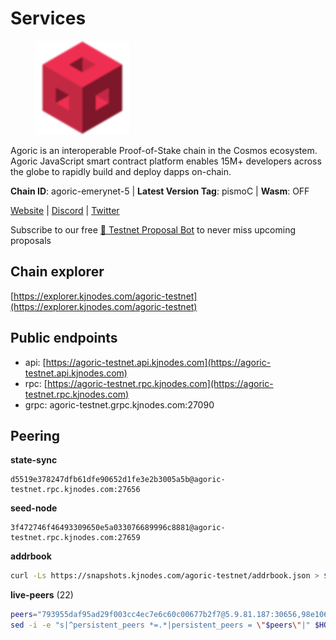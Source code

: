 # Services

<figure><img src="https://raw.githubusercontent.com/kj89/cosmos-images/main/logos/agoric.png" width="150" alt=""><figcaption></figcaption></figure>

Agoric is an interoperable Proof-of-Stake chain in the Cosmos ecosystem.  Agoric JavaScript smart contract platform enables 15M+ developers across the  globe to rapidly build and deploy dapps on-chain.

**Chain ID**: agoric-emerynet-5 | **Latest Version Tag**: pismoC | **Wasm**: OFF

[Website](https://agoric.com) | [Discord](https://discord.com/invite/qDW8DRes4s) | [Twitter](https://twitter.com/agoric)



Subscribe to our free [🤖 Testnet Proposal Bot](https://t.me/kjnodes_testnet_proposal_bot) to never miss upcoming proposals


## Chain explorer
[https://explorer.kjnodes.com/agoric-testnet](https://explorer.kjnodes.com/agoric-testnet)

## Public endpoints

* api: [https://agoric-testnet.api.kjnodes.com](https://agoric-testnet.api.kjnodes.com)
* rpc: [https://agoric-testnet.rpc.kjnodes.com](https://agoric-testnet.rpc.kjnodes.com)
* grpc: agoric-testnet.grpc.kjnodes.com:27090

## Peering

**state-sync**

```text
d5519e378247dfb61dfe90652d1fe3e2b3005a5b@agoric-testnet.rpc.kjnodes.com:27656
```

**seed-node**

```text
3f472746f46493309650e5a033076689996c8881@agoric-testnet.rpc.kjnodes.com:27659
```

**addrbook**
```bash
curl -Ls https://snapshots.kjnodes.com/agoric-testnet/addrbook.json > $HOME/.agoric/config/addrbook.json
```

**live-peers** (22)
```bash
peers="793955daf95ad29f003cc4ec7e6c60c00677b2f7@5.9.81.187:30656,98e1069b1cfc445e377eda6a0eadd94f7877065d@162.55.169.76:26656,70ac007461e0d912aeba6eda56ac3fed7d3087f8@135.181.85.31:26656,4dee5e4456307469d037c35eb0157f1f252b3f99@135.181.35.255:26656,42084028a65c5d609793ffc618d1dcbf374fc301@65.109.28.219:14456,32f7fbecd40b420d592ac460703c4ac647875566@65.109.23.238:26656,980583e1dfd16988b6fdb22dd733f3260c535e45@192.241.137.132:26656,d5519e378247dfb61dfe90652d1fe3e2b3005a5b@65.109.68.190:27656,a49d469686e32f6490b56a2a693e83c130f3ee2a@144.76.145.151:26656,3f4e87ddb2e61fdd01398c071fa986259f096334@209.34.206.46:26656,7ea47a018710e43a9eafd4eebc8340d2f48eb3ba@94.130.132.227:2160,a3a1e6c7a9ceec632c22769a9e369d05a796dc24@65.108.79.246:26709,6f9e22eba0130f1a29c25e28beeae69b2621a403@35.238.67.135:26656,a73444541956b994f804f6fcf2a26d2c3c9865a3@34.67.210.29:26656,a875ef614b3902dd567be2076f18239681f24e35@82.100.58.112:26656,c72d05f83b53dc7f6c55d7d3e67c304716d27d80@116.202.227.117:27656,a21bd5ae7488c18d7e6387f20ae0484acb70be01@13.215.217.74:26656,7b1cafa0879374125c623d854bcc0cb9cd98729e@185.213.25.151:26656,8dfb920cdc2eba42b688f44fdd26e12dabfbb6a9@95.217.130.111:27656,6644a86094a0cb0152f83aed74357c439657770b@185.239.209.79:26656,d238a541e480e06269107449a70b1178ef49aba7@34.69.172.140:26656,3c2abc308efdc63be1801bbb1b40900ada13349b@34.30.233.82:26656"
sed -i -e "s|^persistent_peers *=.*|persistent_peers = \"$peers\"|" $HOME/.agoric/config/config.toml
```
